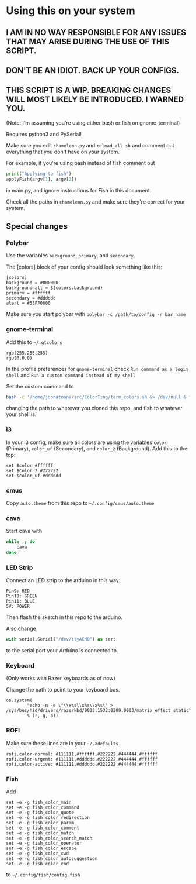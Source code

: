# Using this on your system

## I AM IN NO WAY RESPONSIBLE FOR ANY ISSUES THAT MAY ARISE DURING THE USE OF THIS SCRIPT.
## DON'T BE AN IDIOT. BACK UP YOUR CONFIGS.
## THIS SCRIPT IS A WIP. BREAKING CHANGES WILL MOST LIKELY BE INTRODUCED. I WARNED YOU.

(Note: I'm assuming you're using either bash or fish on gnome-terminal)

Requires python3 and PySerial!

Make sure you edit `chameleon.py` and `reload_all.sh` and comment out everything that you don't have on your system.

For example, if you're using bash instead of fish comment out 
```python
print("Applying to fish")
applyFish(argv[1], argv[2])
```
in main.py, and ignore instructions for Fish in this document.

Check all the paths in `chameleon.py` and make sure they're correct for your system.

## Special changes

### Polybar

Use the variables `background`, `primary`, and `secondary`.

The [colors] block of your config should look something like this:
```
[colors]
background = #000000
background-alt = ${colors.background}
primary = #ffffff
secondary = #dddddd
alert = #55FF0000
```

Make sure you start polybar with `polybar -c /path/to/config -r bar_name`

### gnome-terminal

Add this to `~/.gtcolors`
```
rgb(255,255,255)
rgb(0,0,0)
```

In the profile preferences for `gnome-terminal` check `Run command as a login shell` and `Run a custom command instead of my shell`

Set the custom command to 
```bash
bash -c '/home/joonatoona/src/ColorTing/term_colors.sh &> /dev/null & fish'
```
changing the path to wherever you cloned this repo, and fish to whatever your shell is.

### i3

In your i3 config, make sure all colors are using the variables `color` (Primary), `color_uf` (Secondary), and `color_2` (Background). Add this to the top:
```
set $color #ffffff
set $color_2 #222222
set $color_uf #dddddd
```

### cmus

Copy `auto.theme` from this repo to `~/.config/cmus/auto.theme`

### cava

Start cava with
```bash
while :; do
    cava
done
```

### LED Strip

Connect an LED strip to the arduino in this way:
```
Pin9: RED
Pin10: GREEN
Pin11: BLUE
5V: POWER
```

Then flash the sketch in this repo to the arduino.

Also change
```python
with serial.Serial("/dev/ttyACM0") as ser:
```
to the serial port your Arduino is connected to.

### Keyboard

(Only works with Razer keyboards as of now)

Change the path to point to your keyboard bus.
```
os.system(
        "echo -n -e \"\\x%s\\x%s\\x%s\" > /sys/bus/hid/drivers/razerkbd/0003:1532:0209.0003/matrix_effect_static"
        % (r, g, b))
```

### ROFI

Make sure these lines are in your `~/.Xdefaults`
```
rofi.color-normal: #111111,#ffffff,#222222,#444444,#ffffff
rofi.color-urgent: #111111,#dddddd,#222222,#444444,#ffffff
rofi.color-active: #111111,#dddddd,#222222,#444444,#ffffff
```

### Fish

Add
```
set -e -g fish_color_main
set -e -g fish_color_command
set -e -g fish_color_quote
set -e -g fish_color_redirection
set -e -g fish_color_param
set -e -g fish_color_comment
set -e -g fish_color_match
set -e -g fish_color_search_match
set -e -g fish_color_operator
set -e -g fish_color_escape
set -e -g fish_color_cwd
set -e -g fish_color_autosuggestion
set -e -g fish_color_end
```
to `~/.config/fish/config.fish`
